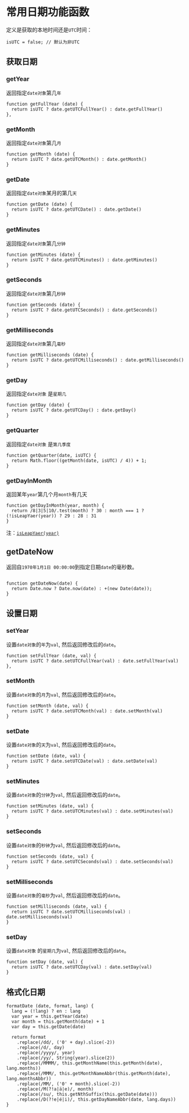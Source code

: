 # 常用日期功能函数

定义是获取的本地时间还是` UTC `时间：

```
isUTC = false; // 默认为非UTC
```

## 获取日期

### getYear

返回指定` date对象 `第几` 年 `

```
function getFullYear (date) {
  return isUTC ? date.getUTCFullYear() : date.getFullYear()
},
```

### getMonth

返回指定` date对象 `第几` 月 `

```
function getMonth (date) {
  return isUTC ? date.getUTCMonth() : date.getMonth()
}
```

### getDate

返回指定` date对象 `某月的第几` 天 `

```
function getDate (date) {
  return isUTC ? date.getUTCDate() : date.getDate()
}
```

### getMinutes

返回指定` date对象 `第几` 分钟 `

```
function getMinutes (date) {
  return isUTC ? date.getUTCMinutes() : date.getMinutes()
}
```

### getSeconds

返回指定` date对象 `第几` 秒钟 `

```
function getSeconds (date) {
  return isUTC ? date.getUTCSeconds() : date.getSeconds()
}
```

### getMilliseconds

返回指定` date对象 `第几` 毫秒 `

```
function getMilliseconds (date) {
  return isUTC ? date.getUTCMilliseconds() : date.getMilliseconds()
}
```

### getDay

返回指定` date对象 ` 是` 星期几 `

```
function getDay (date) {
  return isUTC ? date.getUTCDay() : date.getDay()
}
```

### getQuarter

返回指定` date对象 ` 是` 第几季度 `

```
function getQuarter(date, isUTC) {
  return Math.floor((getMonth(date, isUTC) / 4)) + 1;
}
```

### getDayInMonth

返回某年` year `第几个月` month `有几天

```
function getDayInMonth(year, month) {
  return /8|3|5|10/.test(month) ? 30 : month === 1 ? (!isLeapYaer(year)) ? 29 : 28 : 31
}
```

注：[` isLeapYaer(year) `](https://github.com/lvzhenbang/article/blob/master/js/check/js.other.md#isLeapYaer)

## getDateNow

返回自` 1970年1月1日 00:00:00 `到指定日期` date `的毫秒数。

```

function getDateNow(date) {
  return Date.now ? Date.now(date) : +(new Date(date));
}

```

## 设置日期

### setYear

设置` date对象 `的` 年 `为` val `, 然后返回修改后的` date `。

```
function setFullYear (date, val) {
  return isUTC ? date.setUTCFullYear(val) : date.setFullYear(val)
},
```

### setMonth

设置` date对象 `的` 月 `为` val `, 然后返回修改后的` date `。

```
function setMonth (date, val) {
  return isUTC ? date.setUTCMonth(val) : date.setMonth(val)
}
```

### setDate

设置` date对象 `的` 天 `为` val `, 然后返回修改后的` date `。

```
function setDate (date, val) {
  return isUTC ? date.setUTCDate(val) : date.setDate(val)
}
```

### setMinutes

设置` date对象 `的` 分钟 `为` val `, 然后返回修改后的` date `。

```
function setMinutes (date, val) {
  return isUTC ? date.setUTCMinutes(val) : date.setMinutes(val)
}
```

### setSeconds

设置` date对象 `的` 秒钟 `为` val `, 然后返回修改后的` date `。

```
function setSeconds (date, val) {
  return isUTC ? date.setUTCSeconds(val) : date.setSeconds(val)
}
```

### setMilliseconds

设置` date对象 `的` 毫秒 `为` val `, 然后返回修改后的` date `。

```
function setMilliseconds (date, val) {
  return isUTC ? date.setUTCMilliseconds(val) : date.setMilliseconds(val)
}
```

### setDay

设置` date对象 ` 的` 星期几 `为` val `, 然后返回修改后的` date `。

```
function setDay (date, val) {
  return isUTC ? date.setUTCDay(val) : date.setDay(val)
}
```

## 格式化日期

```
formatDate (date, format, lang) {
  lang = (!lang) ? en : lang
  var year = this.getYear(date)
  var month = this.getMonth(date) + 1
  var day = this.getDate(date)

  return format
    .replace(/dd/, ('0' + day).slice(-2))
    .replace(/d/, day)
    .replace(/yyyy/, year)
    .replace(/yy/, String(year).slice(2))
    .replace(/MMMM/, this.getMonthName(this.getMonth(date), lang.months))
    .replace(/MMM/, this.getMonthNameAbbr(this.getMonth(date), lang.monthsAbbr))
    .replace(/MM/, ('0' + month).slice(-2))
    .replace(/M(?!a|ä|e)/, month)
    .replace(/su/, this.getNthSuffix(this.getDate(date)))
    .replace(/D(?!e|é|i)/, this.getDayNameAbbr(date, lang.days))
}
```
